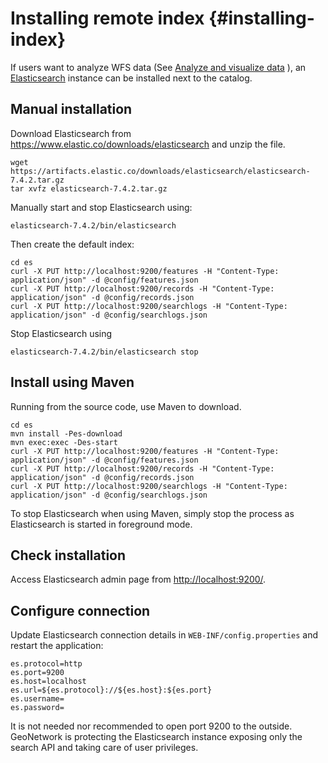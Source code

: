 # Installing remote index {#installing-index}

If users want to analyze WFS data (See [Analyze and visualize data](../user-guide/analyzing/data.md) ), an [Elasticsearch](https://www.elastic.co/products/elasticsearch) instance can be installed next to the catalog.

## Manual installation

Download Elasticsearch from <https://www.elastic.co/downloads/elasticsearch> and unzip the file.

``` shell
wget https://artifacts.elastic.co/downloads/elasticsearch/elasticsearch-7.4.2.tar.gz
tar xvfz elasticsearch-7.4.2.tar.gz
```

Manually start and stop Elasticsearch using:

``` shell
elasticsearch-7.4.2/bin/elasticsearch
```

Then create the default index:

``` shell
cd es
curl -X PUT http://localhost:9200/features -H "Content-Type: application/json" -d @config/features.json
curl -X PUT http://localhost:9200/records -H "Content-Type: application/json" -d @config/records.json
curl -X PUT http://localhost:9200/searchlogs -H "Content-Type: application/json" -d @config/searchlogs.json
```

Stop Elasticsearch using

``` shell
elasticsearch-7.4.2/bin/elasticsearch stop
```

## Install using Maven

Running from the source code, use Maven to download.

``` shell
cd es
mvn install -Pes-download
mvn exec:exec -Des-start
curl -X PUT http://localhost:9200/features -H "Content-Type: application/json" -d @config/features.json
curl -X PUT http://localhost:9200/records -H "Content-Type: application/json" -d @config/records.json
curl -X PUT http://localhost:9200/searchlogs -H "Content-Type: application/json" -d @config/searchlogs.json
```

To stop Elasticsearch when using Maven, simply stop the process as Elasticsearch is started in foreground mode.

## Check installation

Access Elasticsearch admin page from <http://localhost:9200/>.

## Configure connection

Update Elasticsearch connection details in `WEB-INF/config.properties` and restart the application:

``` shell
es.protocol=http
es.port=9200
es.host=localhost
es.url=${es.protocol}://${es.host}:${es.port}
es.username=
es.password=
```

It is not needed nor recommended to open port 9200 to the outside. GeoNetwork is protecting the Elasticsearch instance exposing only the search API and taking care of user privileges.

